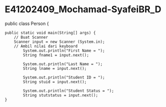 # E41202409_Mochamad-SyafeiBR_D
public class Person {

    public static void main(String[] args) {
        // Buat Scanner
        Scanner input = new Scanner (System.in);
        // Ambil nilai dari keyboard
            System.out.println("First Name = ");
            String fname1 = input.next();
            
            System.out.println("Last Name = ");
            String lname = input.next();
            
            System.out.println("Student ID = ");
            String stuid = input.next();
            
            System.out.println("Student Status = ");
            String stutstatus = input.next();
    }     
